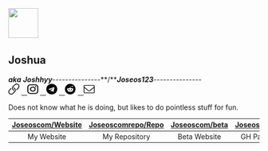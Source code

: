 <img src="https://avatars3.githubusercontent.com/u/59199097?s=460&u=3b7d8e052c006a260b73a569fae5e306c65c1623&v=4" width="60" height="60">
<h2> Joshua </h2>

***aka*** ***Joshhyy***---------------**/*****Joseos123***---------------	 
<a href="https://joseos.com">
	<img src="https://raw.githubusercontent.com/Joseos123/Joseos123/master/Resources/link.svg" width="22" height="22"></a>
<a href="https://www.instagram.com/joshhhhhhyyyyyy/">&nbsp;&nbsp;
	<img src="https://raw.githubusercontent.com/Joseos123/Joseos123/master/Resources/instagram.svg" width="22" height="22"></a>
<a href="https://t.me/joshhhhyyyy">&nbsp;&nbsp;
	<img src="https://raw.githubusercontent.com/Joseos123/Joseos123/master/Resources/telegram.svg" width="22" height="22"></a>
<a href="https://www.reddit.com/user/Joseos_123">&nbsp;&nbsp;
	<img src="https://raw.githubusercontent.com/Joseos123/Joseos123/master/Resources/reddit.svg" width="22" height="22"></a>
<a href="mailto:Joshua@joseos.com">&nbsp;&nbsp;
	<img src="https://raw.githubusercontent.com/Joseos123/Joseos123/master/Resources/envelope.svg" width="22" height="22"></a>

Does not know what he is doing, but likes to do pointless stuff for fun.

| [Joseoscom/Website](https://github.com/joseoscom/joseos.com) | [Joseoscomrepo/Repo](https://github.com/joseoscomrepo/repo.joseos.com) | [Joseoscom/beta](https://github.com/joseoscom/beta) | [Joseos123/Redirects](https://github.com/Joseos123/beta) |
| :-: | :-: | :-: | :-: |
| My Website | My Repository | Beta Website | GH Pages Redirect |

